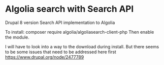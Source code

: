 # Algolia search with Search API
Drupal 8 version Search API implementation to Algolia

To install:
composer require algolia/algoliasearch-client-php
Then enable the module. 

I will have to look into a way to the download during install. But there seems to be some issues that need to be addressed here first https://www.drupal.org/node/2477789
